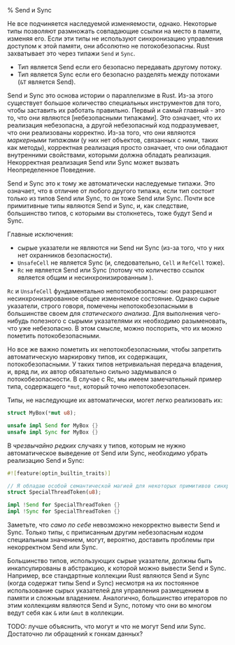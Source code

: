 % Send и Sync

Не все подчиняется наследуемой изменяемости, однако. Некоторые типы позволяют
размножать совпадающие ссылки на место в памяти, изменяя его. Если эти типы не
используют синхронизацию управления доступом к этой памяти, они абсолютно не
потокобезопасны. Rust захватывает это через типажи `Send` и `Sync`.

* Тип является Send если его безопасно передавать другому потоку.
* Тип является Sync если его безопасно разделять между потоками (`&T` является 
Send).

Send и Sync это основа истории о параллелизме в Rust. Из-за этого существует
большое количество специальных инструментов для того, чтобы заставить их
работать правильно. Первый и самый главный - это то, что они являются
[небезопасными типажами]. Это означает, что их реализация небезопасна, а другой
небезопасный код подразумевает, что они реализованы корректно. Из-за того, что
они являются *маркерными типажами* (у них нет объектов, связанных с ними, таких
как методы), корректная реализация просто означает, что они обладают внутренними
свойствами, которыми должна обладать реализация. Некорректная реализация Send
или Sync может вызвать Неопределенное Поведение.

Send и Sync это к тому же автоматически наследуемые типажи. Это означает, что в
отличие от любого другого типажа, если тип состоит только из типов Send или
Sync, то он тоже Send или Sync. Почти все примитивные типы являются Send и Sync,
и, как следствие, большинство типов, с которыми вы столкнетесь, тоже будут Send
и Sync.

Главные исключения:

* сырые указатели не являются ни Send ни Sync (из-за того, что у них нет 
охранников безопасности).
* `UnsafeCell` не является Sync (и, следовательно, `Cell` и `RefCell` тоже).
* `Rc` не является Send или Sync (потому что количество ссылок является общим 
и несинхронизированным ).

`Rc` и `UnsafeCell` фундаментально непотокобезопасны: они разрешают
несинхронизированное общее изменяемое состояние. Однако сырые указатели, строго
говоря, помечены непотокобезопасными в большинстве своем для *статического
анализа*. Для выполнения чего-нибудь полезного с сырыми указателями их
необходимо разыменовать, что уже небезопасно. В этом смысле, можно поспорить,
что их можно пометить потокобезопасными.

Но все же важно пометить их непотокобезопасными, чтобы запретить автоматическую
маркировку типов, их содержащих, потокобезопасными. У таких типов нетривиальная
передача владения, и, вряд ли, их автор обязательно сильно задумывался о
потокобезопасности. В случае с Rc, мы имеем замечательный пример типа,
содержащего `*mut`, который точно непотокобезопасен.

Типы, не наследующие их автоматически, могет легко реализовать их:

```rust
struct MyBox(*mut u8);

unsafe impl Send for MyBox {}
unsafe impl Sync for MyBox {}
```

В *чрезвычайно редких* случаях у типов, которым не нужно автоматическое
выведение от Send или Sync, необходимо убрать реализацию Send и Sync:

```rust
#![feature(optin_builtin_traits)]

// Я обладаю особой семантической магией для некоторых примитивов синхронизации!
struct SpecialThreadToken(u8);

impl !Send for SpecialThreadToken {}
impl !Sync for SpecialThreadToken {}
```

Заметьте, что *само по себе* невозможно некорректно вывести Send и Sync.
Только типы, с приписанным другим небезопасным кодом специальным значением,
могут, вероятно, доставить проблемы при некорректном Send или Sync.

Большинство типов, использующих сырые указатели, должны быть инкапсулированы в
абстракцию, к которой можно вывести Send и Sync. Например, все стандартные
коллекции Rust являются Send и Sync (когда содержат типы Send и Sync) несмотря
на их постоянное использование сырых указателей для управления размещением в
памяти и сложным владением. Аналогично, большинство итераторов по этим
коллекциям являются Send и Sync, потому что они во многом ведут себя как `&` или
`&mut` в коллекции.

TODO: лучше объяснить, что могут и что не могут Send или Sync. Достаточно ли
обращений к гонкам данных?

[unsafe traits]: safe-unsafe-meaning.html
